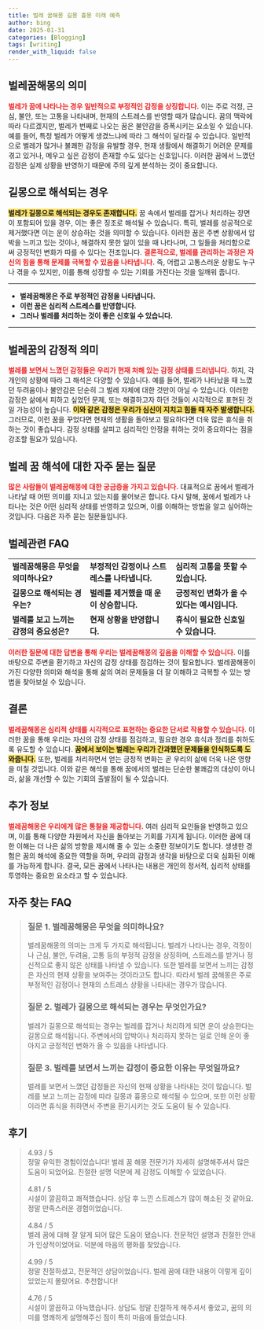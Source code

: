 ```yaml
---
title: 벌레 꿈해몽 길몽 흉몽 미래 예측
author: bing
date: 2025-01-31
categories: [Blogging]
tags: [writing]
render_with_liquid: false
---
```



<h2 id='벌레꿈해몽의 의미'>벌레꿈해몽의 의미</h2>

<p><b><span style="color: #ee2323;">벌레가 꿈에 나타나는 경우 일반적으로 부정적인 감정을 상징합니다.</span></b> 이는 주로 걱정, 근심, 불안, 또는 고통을 나타내며, 현재의 스트레스를 반영할 때가 많습니다. 꿈의 맥락에 따라 다르겠지만, 벌레가 번째로 나오는 꿈은 불안감을 증폭시키는 요소일 수 있습니다. 예를 들어, 특정 벌레가 어떻게 생겼느냐에 따라 그 해석이 달라질 수 있습니다. 일반적으로 벌레가 많거나 불쾌한 감정을 유발할 경우, 현재 생활에서 해결하기 어려운 문제를 겪고 있거나, 메우고 싶은 감정이 존재할 수도 있다는 신호입니다. 이러한 꿈에서 느꼈던 감정은 실제 상황을 반영하기 때문에 주의 깊게 분석하는 것이 중요합니다.</p>

<h2 id='길몽으로 해석되는 경우'>길몽으로 해석되는 경우</h2>

<p><b><span style="background-color: #ffe066;">벌레가 길몽으로 해석되는 경우도 존재합니다.</span></b> 꿈 속에서 벌레를 잡거나 처리하는 장면이 포함되어 있을 경우, 이는 좋은 징조로 해석될 수 있습니다. 특히, 벌레를 성공적으로 제거했다면 이는 운이 상승하는 것을 의미할 수 있습니다. 이러한 꿈은 주변 상황에서 압박을 느끼고 있는 것이나, 해결하지 못한 일이 있을 때 나타나며, 그 일들을 처리함으로써 긍정적인 변화가 따를 수 있다는 전조입니다. <b><span style="color: #ee2323;">결론적으로, 벌레를 관리하는 과정은 자신의 힘을 통해 문제를 극복할 수 있음을 나타냅니다.</span></b> 즉, 어렵고 고통스러운 상황도 누구나 겪을 수 있지만, 이를 통해 성장할 수 있는 기회를 가진다는 것을 일깨워 줍니다.</p>

<hr />

<ul>
    <li><b>벌레꿈해몽은 주로 부정적인 감정을 나타냅니다.</b></li>
    <li><b>이런 꿈은 심리적 스트레스를 반영합니다.</b></li>
    <li><b>그러나 벌레를 처리하는 것이 좋은 신호일 수 있습니다.</b></li>
</ul>

<hr />

<h2 id='벌레꿈의 감정적 의미'>벌레꿈의 감정적 의미</h2>

<p><b><span style="color: #ee2323;">벌레를 보면서 느꼈던 감정들은 우리가 현재 처해 있는 감정 상태를 드러냅니다.</span></b> 하지, 각 개인의 상황에 따라 그 해석은 다양할 수 있습니다. 예를 들어, 벌레가 나타났을 때 느꼈던 두려움이나 불안감은 단순히 그 벌레 자체에 대한 것만이 아닐 수 있습니다. 이러한 감정은 삶에서 피하고 싶었던 문제, 또는 해결하고자 하던 것들이 시각적으로 표현된 것일 가능성이 높습니다. <b><span style="background-color: #ffe066;">이와 같은 감정은 우리가 심신이 지치고 힘들 때 자주 발생합니다.</span></b> 그러므로, 이런 꿈을 꾸었다면 현재의 생활을 돌아보고 필요하다면 더욱 많은 휴식을 취하는 것이 좋습니다. 감정 상태를 살피고 심리적인 안정을 취하는 것이 중요하다는 점을 강조할 필요가 있습니다.</p>

<h2 id='벌레 꿈 해석에 대한 자주 묻는 질문'>벌레 꿈 해석에 대한 자주 묻는 질문</h2>

<p><b><span style="color: #ee2323;">많은 사람들이 벌레꿈해몽에 대한 궁금증을 가지고 있습니다.</span></b> 대표적으로 꿈에서 벌레가 나타날 때 어떤 의미를 지니고 있는지를 물어보곤 합니다. 다시 말해, 꿈에서 벌레가 나타나는 것은 어떤 심리적 상태를 반영하고 있으며, 이를 이해하는 방법을 알고 싶어하는 것입니다. 다음은 자주 묻는 질문들입니다.</p>

<h2 id='벌레관련 FAQ'>벌레관련 FAQ</h2>

<table>
    <tr>
        <td><b>벌레꿈해몽은 무엇을 의미하나요?</b></td>
        <td><b>부정적인 감정이나 스트레스를 나타냅니다.</b></td>
        <td><b>심리적 고통을 뜻할 수 있습니다.</b></td>
    </tr>
    <tr>
        <td><b>길몽으로 해석되는 경우는?</b></td>
        <td><b>벌레를 제거했을 때 운이 상승합니다.</b></td>
        <td><b>긍정적인 변화가 올 수 있다는 예시입니다.</b></td>
    </tr>
    <tr>
        <td><b>벌레를 보고 느끼는 감정의 중요성은?</b></td>
        <td><b>현재 상황을 반영합니다.</b></td>
        <td><b>휴식이 필요한 신호일 수 있습니다.</b></td>
    </tr>
</table>

<p><b><span style="color: #ee2323;">이러한 질문에 대한 답변을 통해 우리는 벌레꿈해몽의 깊음을 이해할 수 있습니다.</span></b> 이를 바탕으로 주변을 환기하고 자신의 감정 상태를 점검하는 것이 필요합니다. 벌레꿈해몽이 가진 다양한 의미와 해석을 통해 삶의 여러 문제들을 더 잘 이해하고 극복할 수 있는 방법을 찾아보실 수 있습니다.</p>

<h2 id='결론'>결론</h2>

<p><b><span style="color: #ee2323;">벌레꿈해몽은 심리적 상태를 시각적으로 표현하는 중요한 단서로 작용할 수 있습니다.</span></b> 이러한 꿈을 통해 우리는 자신의 감정 상태를 점검하고, 필요한 경우 휴식과 정리를 취하도록 유도할 수 있습니다. <b><span style="background-color: #ffe066;">꿈에서 보이는 벌레는 우리가 간과했던 문제들을 인식하도록 도와줍니다.</span></b> 또한, 벌레를 처리하면서 얻는 긍정적 변화는 곧 우리의 삶에 더욱 나은 영향을 미칠 것입니다. 이와 같은 해석을 통해 꿈에서의 벌레는 단순한 불쾌감의 대상이 아니라, 삶을 개선할 수 있는 기회의 출발점이 될 수 있습니다.</p>

<h2 id='추가 정보'>추가 정보</h2>

<p><b><span style="color: #ee2323;">벌레꿈해몽은 우리에게 많은 통찰을 제공합니다.</span></b> 여러 심리적 요인들을 반영하고 있으며, 이를 통해 다양한 차원에서 자신을 돌아보는 기회를 가지게 됩니다. 이러한 꿈에 대한 이해는 더 나은 삶의 방향을 제시해 줄 수 있는 소중한 정보이기도 합니다. 생생한 경험은 꿈의 해석에 중요한 역할을 하며, 우리의 감정과 생각을 바탕으로 더욱 심화된 이해를 가능하게 합니다. 결국, 모든 꿈에서 나타나는 내용은 개인의 정서적, 심리적 상태를 투영하는 중요한 요소라고 할 수 있습니다.</p>


<h2 id='자주_찾는_FAQ'>자주 찾는 FAQ</h2>
<div itemscope="" itemtype="https://schema.org/FAQPage"> 
<blockquote> 
<div itemscope="" itemprop="mainEntity" itemtype="https://schema.org/Question"> 
<h3 itemprop="name">질문 1. 벌레꿈해몽은 무엇을 의미하나요?</h3> 
<div itemscope="" itemprop="acceptedAnswer" itemtype="https://schema.org/Answer"> 
<span itemprop="text"> 
<p>벌레꿈해몽의 의미는 크게 두 가지로 해석됩니다. 벌레가 나타나는 경우, 걱정이나 근심, 불안, 두려움, 고통 등의 부정적 감정을 상징하며, 스트레스를 받거나 정신적으로 좋지 않은 상태를 나타낼 수 있습니다. 또한 벌레를 보면서 느끼는 감정은 자신의 현재 상황을 보여주는 것이라고도 합니다. 따라서 벌레 꿈해몽은 주로 부정적인 감정이나 현재의 스트레스 상황을 나타내는 경우가 많습니다.</p> 
</span> 
</div> 
</div> 

<div itemscope="" itemprop="mainEntity" itemtype="https://schema.org/Question"> 
<h3 itemprop="name">질문 2. 벌레가 길몽으로 해석되는 경우는 무엇인가요?</h3> 
<div itemscope="" itemprop="acceptedAnswer" itemtype="https://schema.org/Answer"> 
<span itemprop="text"> 
<p>벌레가 길몽으로 해석되는 경우는 벌레를 잡거나 처리하게 되면 운이 상승한다는 길몽으로 해석됩니다. 주변에서의 압박이나 처리하지 못하는 일로 인해 운이 좋아지고 긍정적인 변화가 올 수 있음을 나타냅니다.</p> 
</span> 
</div> 
</div> 

<div itemscope="" itemprop="mainEntity" itemtype="https://schema.org/Question"> 
<h3 itemprop="name">질문 3. 벌레를 보면서 느끼는 감정이 중요한 이유는 무엇일까요?</h3> 
<div itemscope="" itemprop="acceptedAnswer" itemtype="https://schema.org/Answer"> 
<span itemprop="text"> 
<p>벌레를 보면서 느꼈던 감정들은 자신의 현재 상황을 나타내는 것이 많습니다. 벌레를 보고 느끼는 감정에 따라 길몽과 흉몽으로 해석될 수 있으며, 또한 이런 상황이라면 휴식을 취하면서 주변을 환기시키는 것도 도움이 될 수 있습니다.</p> 
</span> 
</div> 
</div> 
</blockquote> 
</div>
<h2 id='후기'>후기</h2>
<div itemscope itemtype="https://schema.org/Product">
  <blockquote>
  <div itemprop="review" itemscope itemtype="https://schema.org/Review">
      <div itemprop="reviewRating" itemscope itemtype="https://schema.org/Rating"> <span itemprop="ratingValue">4.93</span> / <span itemprop="bestRating">5</span> </div>
      <span itemprop="reviewBody">정말 유익한 경험이었습니다! 벌레 꿈 해몽 전문가가 자세히 설명해주셔서 많은 도움이 되었어요. 친절한 설명 덕분에 제 감정도 이해할 수 있었습니다.</span>
  </div>
  <br>
  <div itemprop="review" itemscope itemtype="https://schema.org/Review">
      <div itemprop="reviewRating" itemscope itemtype="https://schema.org/Rating"> <span itemprop="ratingValue">4.81</span> / <span itemprop="bestRating">5</span> </div>
      <span itemprop="reviewBody">시설이 깔끔하고 쾌적했습니다. 상담 후 느낀 스트레스가 많이 해소된 것 같아요. 정말 만족스러운 경험이었습니다.</span>
  </div>
  <br>
  <div itemprop="review" itemscope itemtype="https://schema.org/Review">
      <div itemprop="reviewRating" itemscope itemtype="https://schema.org/Rating"> <span itemprop="ratingValue">4.84</span> / <span itemprop="bestRating">5</span> </div>
      <span itemprop="reviewBody">벌레 꿈에 대해 잘 알게 되어 많은 도움이 됐습니다. 전문적인 설명과 친절한 안내가 인상적이었어요. 덕분에 마음의 평화를 찾았습니다.</span>
  </div>
  <br>
  <div itemprop="review" itemscope itemtype="https://schema.org/Review">
      <div itemprop="reviewRating" itemscope itemtype="https://schema.org/Rating"> <span itemprop="ratingValue">4.99</span> / <span itemprop="bestRating">5</span> </div>
      <span itemprop="reviewBody">정말 친절하셨고, 전문적인 상담이었습니다. 벌레 꿈에 대한 내용이 이렇게 깊이 있었는지 몰랐어요. 추천합니다!</span>
  </div>
  <br>
  <div itemprop="review" itemscope itemtype="https://schema.org/Review">
      <div itemprop="reviewRating" itemscope itemtype="https://schema.org/Rating"> <span itemprop="ratingValue">4.76</span> / <span itemprop="bestRating">5</span> </div>
      <span itemprop="reviewBody">시설이 깔끔하고 아늑했습니다. 상담도 정말 친절하게 해주셔서 좋았고, 꿈의 의미를 명쾌하게 설명해주신 점이 특히 마음에 들었습니다.</span>
  </div>
  </blockquote>
</div>
